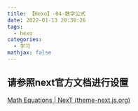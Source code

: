 ```yaml
---
title: 【Hexo】-04-数学公式
date: 2022-01-13 20:30:26
tags:
  - hexo
categories:
  - 学习
mathjax: false
---
```


## 请参照next官方文档进行设置

[Math Equations | NexT (theme-next.js.org)](https://theme-next.js.org/docs/third-party-services/math-equations)

